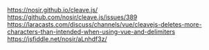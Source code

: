 https://nosir.github.io/cleave.js/
https://github.com/nosir/cleave.js/issues/389
https://laracasts.com/discuss/channels/vue/cleavejs-deletes-more-characters-than-intended-when-using-vue-and-delimiters
https://jsfiddle.net/nosir/aLnhdf3z/
